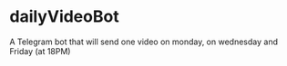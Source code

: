 # dailyVideoBot
A Telegram bot that will send one video on monday, on wednesday and Friday (at 18PM)
